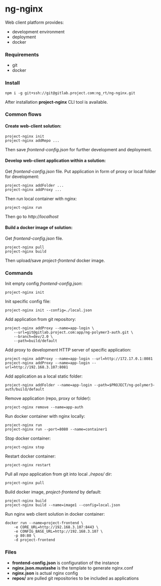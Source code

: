 # ng-nginx

Web client platform provides:

- development environment
- deployment
- docker

### Requirements
- git
- docker

### Install
```
npm i -g git+ssh://git@gitlab.project.com:ng_rt/ng-nginx.git
```
After installation **project-nginx** CLI tool is available.

### Common flows

#### Create web-client solution:
```
project-nginx init
project-nginx addRepo ...
```
Then save *frontend-config.json* for further development and deployment.

#### Develop web-client application within a solution:

Get *frontend-config.json* file.
Put application in form of proxy or local folder for development:
```
project-nginx addFolder ...
project-nginx addProxy ...
```

Then run local container with nginx:
```
project-nginx run
```
Then go to *http://localhost*

#### Build a docker image of solution:
Get *frontend-config.json* file.
```
project-nginx pull
project-nginx build
```
Then upload/save *project-frontend* docker image.

### Commands

Init empty config *frontend-config.json*:
```
project-nginx init
```

Init specific config file:
```
project-nginx init --config=./local.json
```

Add application from git repository:
```
project-nginx addProxy --name=app-login \
    --url=git@gitlab.project.com:app/ng-polymer3-auth.git \
    --branch=dev/2.0 \
    --path=build/default
```

Add proxy to development HTTP server of specific application:
```
project-nginx addProxy --name=app-login --url=http://172.17.0.1:8081
project-nginx addProxy --name=app-login --url=http://192.168.3.107:8081
```

Add application as a local static folder:
```
project-nginx addFolder --name=app-login --path=$PROJECT/ng-polymer3-auth/build/default
```

Remove application (repo, proxy or folder):
```
project-nginx remove --name=app-auth
```

Run docker container with nginx locally:
```
project-nginx run
project-nginx run --port=8080 --name=container1
```

Stop docker container:
```
project-nginx stop
```

Restart docker container:
```
project-nginx restart
```

Pull all *repo* application from git into local *./repos/* dir:
```
project-nginx pull
```

Build docker image, *project-frontend* by default:
```
project-nginx build
project-nginx build --name=image1 --config=local.json
```

Run nginx web client solution in docker container:
```
docker run --name=project-frontend \
    -e CORE_URL=http://192.168.3.107:8443 \
    -e CONFIG_BASE_URL=http://192.168.3.107 \
    -p 80:80 \
    -d project-frontend
```

### Files

- **frontend-config.json** is configuration of the instance
- **nginx.json.mustashe** is the template to generate nginx.conf
- **nginx.json** is actual nginx config
- **repos/** are pulled git repositories to be included as applications

